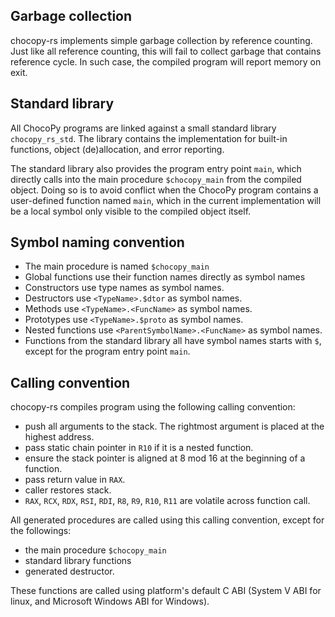## Garbage collection

chocopy-rs implements simple garbage collection by reference counting. Just like all reference counting, this will fail to collect garbage that contains reference cycle. In such case, the compiled program will report memory on exit.

## Standard library

All ChocoPy programs are linked against a small standard library `chocopy_rs_std`. The library contains the implementation for built-in functions, object (de)allocation, and error reporting.

The standard library also provides the program entry point `main`, which directly calls into the main procedure `$chocopy_main` from the compiled object. Doing so is to avoid conflict when the ChocoPy program contains a user-defined function named `main`, which in the current implementation will be a local symbol only visible to the compiled object itself.

## Symbol naming convention
 - The main procedure is named `$chocopy_main`
 - Global functions use their function names directly as symbol names
 - Constructors use type names as symbol names.
 - Destructors use `<TypeName>.$dtor` as symbol names.
 - Methods use `<TypeName>.<FuncName>` as symbol names.
 - Prototypes use `<TypeName>.$proto` as symbol names.
 - Nested functions use `<ParentSymbolName>.<FuncName>` as symbol names.
 - Functions from the standard library all have symbol names starts with `$`, except for the program entry point `main`.

## Calling convention

chocopy-rs compiles program using the following calling convention:
 - push all arguments to the stack. The rightmost argument is placed at the highest address.
 - pass static chain pointer in `R10` if it is a nested function.
 - ensure the stack pointer is aligned at 8 mod 16 at the beginning of a function.
 - pass return value in `RAX`.
 - caller restores stack.
 - `RAX`, `RCX`, `RDX`, `RSI`, `RDI`, `R8`, `R9`, `R10`, `R11` are volatile across function call.

All generated procedures are called using this calling convention, except for the followings:

 - the main procedure `$chocopy_main`
 - standard library functions
 - generated destructor.

 These functions are called using platform's default C ABI (System V ABI for linux, and Microsoft Windows ABI for Windows).
